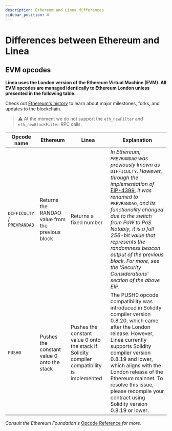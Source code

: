 ```yaml
---
description: Ethereum and Linea differences
sidebar_position: 4
---
```


# Differences between Ethereum and Linea

## EVM opcodes

**Linea uses the London version of the Ethereum Virtual Machine (EVM). All EVM opcodes are managed identically to Ethereum London unless presented in the following table.**

Check out [Ethereum's history](https://ethereum.org/en/history/) to learn about major milestones, forks, and updates to the blockchain.

> ⚠️ At the moment we do not support the `eth_newFilter` and `eth_newBlockFilter` RPC calls.

| Opcode name | Ethereum | Linea | Explanation |
| --- | --- | --- | --- |
| `DIFFICULTY` / `PREVRANDAO` | Returns the RANDAO value from the previous block | Returns a fixed number | _In Ethereum, `PREVRANDAO` was previously known as_ `DIFFICULTY`. _However, through the implementation of_ [EIP-4399](https://eips.ethereum.org/EIPS/eip-4399), _it was renamed to_ `PREVRANDAO`, _and its functionality changed due to the switch from PoW to PoS. Notably, it is a full 256-bit value that represents the randomness beacon output of the previous block. For more, see the 'Security Considerations' section of the above EIP._ |
| `PUSH0` | Pushes the constant value 0 onto the stack | Pushes the constant value 0 onto the stack if Solidity compiler compatibility is implemented | The PUSH0 opcode compatibility was introduced in Solidity compiler version 0.8.20, which came after the London release. However, Linea currently supports Solidity compiler version 0.8.19 and lower, which aligns with the London release of the Ethereum mainnet. To resolve this issue, please recompile your contract using Solidity version 0.8.19 or lower. |

_Consult the Ethereum Foundation's_ [Opcode Reference](https://ethereum.org/en/developers/docs/evm/opcodes/) _for more._

